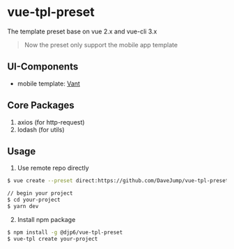 # vue-tpl-preset

The template preset base on vue 2.x and vue-cli 3.x

> Now the preset only support the mobile app template

## UI-Components

* mobile template: [Vant](https://youzan.github.io/vant/#/zh-CN/intro)

## Core Packages

1. axios (for http-request)
2. lodash (for utils)

## Usage

1. Use remote repo directly

```bash
$ vue create --preset direct:https://github.com/DaveJump/vue-tpl-preset.git --clone your-project

// begin your project
$ cd your-project
$ yarn dev
```

2. Install npm package

```bash
$ npm install -g @djp6/vue-tpl-preset
$ vue-tpl create your-project
```